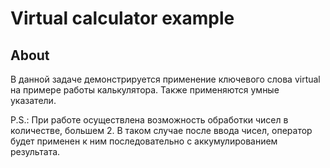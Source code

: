 # Virtual calculator example
## About
В данной задаче демонстрируется применение ключевого слова virtual на примере работы калькулятора. Также применяются умные указатели.

P.S.: При работе осуществлена возможность обработки чисел в количестве, большем 2. В таком случае после ввода чисел, оператор будет применен к ним последовательно с аккумулированием результата.